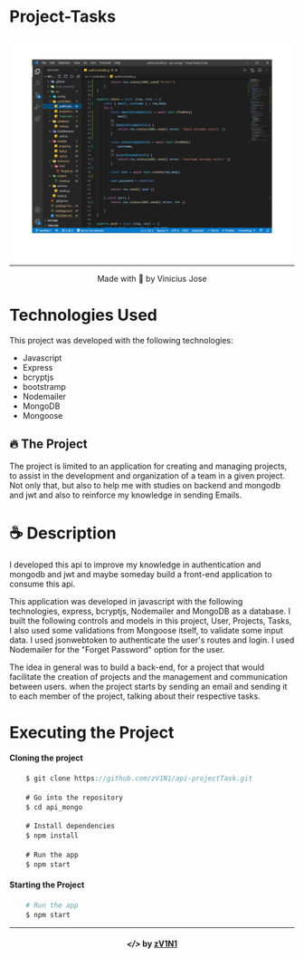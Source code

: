 <h1 >
    Project-Tasks
</h1>

<div align="center">
    <img src="./.github/project.png" alt="Project"> 
</div>

---

<p align="center" target="_blank">
    Made with 💜 by Vinicius Jose
</p>

# Technologies Used
<p>
    This project was developed with the following technologies:
</p>

- Javascript
- Express
- bcryptjs
- bootstramp
- Nodemailer
- MongoDB
- Mongoose

## 🔥 The Project
<p>
    The project is limited to an application for creating and managing projects, to assist in the development and organization of a team in a given project. Not only that, but also to help me with studies on backend and mongodb and jwt and also to reinforce my knowledge in sending Emails.
</p>

# ☕ Description
I developed this api to improve my knowledge in authentication and mongodb and jwt and maybe someday build a front-end application to consume this api.

This application was developed in javascript with the following technologies, express, bcryptjs, Nodemailer and MongoDB as a database. I built the following controls and models in this project, User, Projects, Tasks, I also used some validations from Mongoose itself, to validate some input data. I used jsonwebtoken to authenticate the user's routes and login. I used Nodemailer for the "Forget Password" option for the user.

The idea in general was to build a back-end, for a project that would facilitate the creation of projects and the management and communication between users. when the project starts by sending an email and sending it to each member of the project, talking about their respective tasks.

# Executing the Project

#### Cloning the project

```javascript
    $ git clone https://github.com/zV1N1/api-projectTask.git

    # Go into the repository
    $ cd api_mongo

    # Install dependencies
    $ npm install

    # Run the app
    $ npm start
```

#### Starting the Project

```bash
    # Run the app
    $ npm start
```

---

<h4 align="center"> <em>&lt;/&gt;</em> by <a href="https://github.com/zV1N1" target="_blank">zV1N1</a> </h4>


